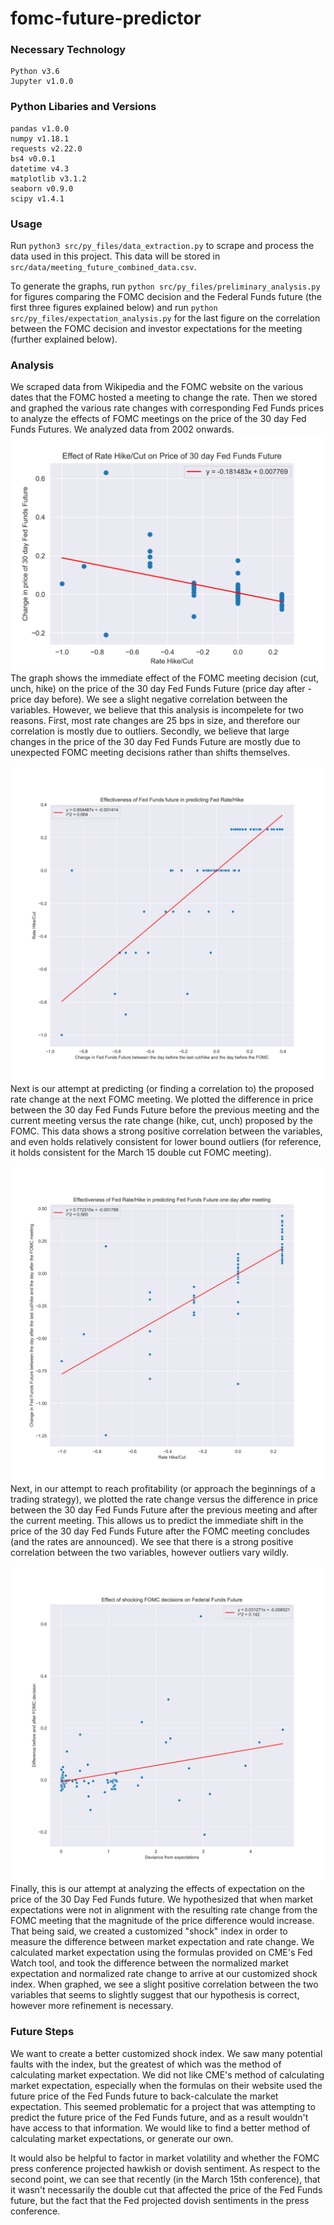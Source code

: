 # fomc-future-predictor
### Necessary Technology
    Python v3.6
    Jupyter v1.0.0
### Python Libaries and Versions
    pandas v1.0.0
    numpy v1.18.1
    requests v2.22.0
    bs4 v0.0.1
    datetime v4.3
    matplotlib v3.1.2
    seaborn v0.9.0
    scipy v1.4.1

### Usage

Run ```python3 src/py_files/data_extraction.py``` to scrape and process the data used in this project. This data will be stored in `src/data/meeting_future_combined_data.csv`.

To generate the graphs, run ```python src/py_files/preliminary_analysis.py``` for figures comparing the FOMC decision and the Federal Funds future (the first three figures explained below) and run ```python src/py_files/expectation_analysis.py``` for the last figure on the correlation between the FOMC decision and investor expectations for the meeting (further explained below).

### Analysis

We scraped data from Wikipedia and the FOMC website on the various dates that the FOMC hosted a meeting to change the rate. Then we stored and graphed the various rate changes with corresponding Fed Funds prices to analyze the effects of FOMC meetings on the price of the 30 day Fed Funds Futures. We analyzed data from 2002 onwards. 
![Graph 1](/src/figures/rate_change_on_FFF.png)
The graph shows the immediate effect of the FOMC meeting decision (cut, unch, hike) on the price of the 30 day Fed Funds Future (price day after - price day before). We see a slight negative correlation between the variables. However, we believe that this analysis is incompelete for two reasons. First, most rate changes are 25 bps in size, and therefore our correlation is mostly due to outliers. Secondly, we believe that large changes in the price of the 30 day Fed Funds Future are mostly due to unexpected FOMC meeting decisions rather than shifts themselves. 

![Graph 2](/src/figures/FFF_on_rate_change.png)
Next is our attempt at predicting (or finding a correlation to) the proposed rate change at the next FOMC meeting. We plotted the difference in price between the 30 day Fed Funds Future before the previous meeting and the current meeting versus the rate change (hike, cut, unch) proposed by the FOMC. This data shows a strong positive correlation between the variables, and even holds relatively consistent for lower bound outliers (for reference, it holds consistent for the March 15 double cut FOMC meeting). 

![Graph 3](/src/figures/rate_change_on_FFF_2.png)
Next, in our attempt to reach profitability (or approach the beginnings of a trading strategy), we plotted the rate change versus the difference in price between the 30 day Fed Funds Future after the previous meeting and after the current meeting. This allows us to predict the immediate shift in the price of the 30 day Fed Funds Future after the FOMC meeting concludes (and the rates are announced). We see that there is a strong positive correlation between the two variables, however outliers vary wildly. 

![Graph 3](/src/figures/expectations_on_FFF.png)
Finally, this is our attempt at analyzing the effects of expectation on the price of the 30 Day Fed Funds future. We hypothesized that when market expectations were not in alignment with the resulting rate change from the FOMC meeting that the magnitude of the price difference would increase. That being said, we created a customized "shock" index in order to measure the difference between market expectation and rate change. We calculated market expectation using the formulas provided on CME's Fed Watch tool, and took the difference between the normalized market expectation and normalized rate change to arrive at our customized shock index. When graphed, we see a slight positive correlation between the two variables that seems to slightly suggest that our hypothesis is correct, however more refinement is necessary. 

### Future Steps
We want to create a better customized shock index. We saw many potential faults with the index, but the greatest of which was the method of calculating market expectation. We did not like CME's method of calculating market expectation, especially when the formulas on their website used the future price of the Fed Funds future to back-calculate the market expectation. This seemed problematic for a project that was attempting to predict the future price of the Fed Funds future, and as a result wouldn't have access to that information. We would like to find a better method of calculating market expectations, or generate our own. 

It would also be helpful to factor in market volatility and whether the FOMC press conference projected hawkish or dovish sentiment. As respect to the second point, we can see that recently (in the March 15th conference), that it wasn't necessarily the double cut that affected the price of the Fed Funds future, but the fact that the Fed projected dovish sentiments in the press conference. 
